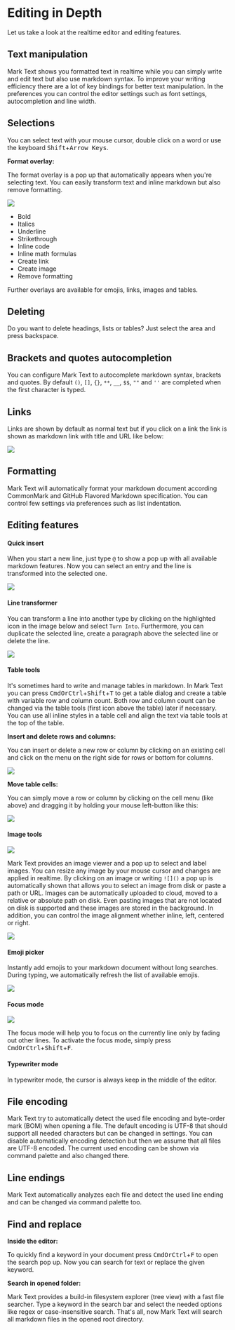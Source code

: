 # Editing in Depth

Let us take a look at the realtime editor and editing features.

## Text manipulation

Mark Text shows you formatted text in realtime while you can simply write and edit text but also use markdown syntax. To improve your writing efficiency there are a lot of key bindings for better text manipulation. In the preferences you can control the editor settings such as font settings, autocompletion and line width.

## Selections

You can select text with your mouse cursor, double click on a word or use the keyboard <kbd>Shift</kbd>+<kbd>Arrow Keys</kbd>.

**Format overlay:**

The format overlay is a pop up that automatically appears when you're selecting text. You can easily transform text and inline markdown but also remove formatting.

![](assets/marktext-format-popup.png)

- Bold
- Italics
- Underline
- Strikethrough
- Inline code
- Inline math formulas
- Create link
- Create image
- Remove formatting

Further overlays are available for emojis, links, images and tables.

## Deleting

Do you want to delete headings, lists or tables? Just select the area and press backspace.

## Brackets and quotes autocompletion

You can configure Mark Text to autocomplete markdown syntax, brackets and quotes. By default `()`, `[]`, `{}`, `**`, `__`, `$$`, `""` and `''` are completed when the first character is typed.

## Links

Links are shown by default as normal text but if you click on a link the link is shown as markdown link with title and URL like below:

![](assets/marktext-link-preview.png)

## Formatting

Mark Text will automatically format your markdown document according CommonMark and GitHub Flavored Markdown specification. You can control few settings via preferences such as list indentation.

## Editing features

#### Quick insert

When you start a new line, just type `@` to show a pop up with all available markdown features. Now you can select an entry and the line is transformed into the selected one.

![](assets/marktext-quick-insert.png)

#### Line transformer

You can transform a line into another type by clicking on the highlighted icon in the image below and select `Turn Into`. Furthermore, you can duplicate the selected line, create a paragraph above the selected line or delete the line.

![](assets/marktext-line-transformer.png)

#### Table tools

It's sometimes hard to write and manage tables in markdown. In Mark Text you can press <kbd>CmdOrCtrl</kbd>+<kbd>Shift</kbd>+<kbd>T</kbd> to get a table dialog and create a table with variable row and column count. Both row and column count can be changed via the table tools (first icon above the table) later if necessary. You can use all inline styles in a table cell and align the text via table tools at the top of the table.

**Insert and delete rows and columns:**

You can insert or delete a new row or column by clicking on an existing cell and click on the menu on the right side for rows or bottom for columns.

![](assets/marktext-table_drag_drop.png)

**Move table cells:**

You can simply move a row or column by clicking on the cell menu (like above) and dragging it by holding your mouse left-button like this:

![](assets/marktext-table-gif.gif)

#### Image tools

![](assets/marktext-image-viewer.png)

Mark Text provides an image viewer and a pop up to select and label images. You can resize any image by your mouse cursor and changes are applied in realtime. By clicking on an image or writing `![]()` a pop up is automatically shown that allows you to select an image from disk or paste a path or URL. Images can be automatically uploaded to cloud, moved to a relative or absolute path on disk. Even pasting images that are not located on disk is supported and these images are stored in the background. In addition, you can control the image alignment whether inline, left, centered or right.

![](assets/marktext-image-popup.png)

#### Emoji picker

Instantly add emojis to your markdown document without long searches. During typing, we automatically refresh the list of available emojis.

![](assets/marktext-emoji-picker.png)

#### Focus mode

![](assets/marktext-focus-mode.png)

The focus mode will help you to focus on the currently line only by fading out other lines. To activate the focus mode, simply press <kbd>CmdOrCtrl</kbd>+<kbd>Shift</kbd>+<kbd>F</kbd>.

#### Typewriter mode

In typewriter mode, the cursor is always keep in the middle of the editor.

## File encoding

Mark Text try to automatically detect the used file encoding and byte-order mark (BOM) when opening a file. The default encoding is UTF-8 that should support all needed characters but can be changed in settings. You can disable automatically encoding detection but then we assume that all files are UTF-8 encoded. The current used encoding can be shown via command palette and also changed there.

## Line endings

Mark Text automatically analyzes each file and detect the used line ending and can be changed via command palette too.

## Find and replace

**Inside the editor:**

To quickly find a keyword in your document press <kbd>CmdOrCtrl</kbd>+<kbd>F</kbd> to open the search pop up. Now you can search for text or replace the given keyword.

**Search in opened folder:**

Mark Text provides a build-in filesystem explorer (tree view) with a fast file searcher. Type a keyword in the search bar and select the needed options like regex or case-insensitive search. That's all, now Mark Text will search all markdown files in the opened root directory.
